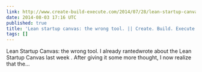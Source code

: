 ```yaml
---
link: http://www.create-build-execute.com/2014/07/28/lean-startup-canvas-the-wrong-tool/
date: 2014-08-03 17:16 UTC
published: true
title: 'Lean startup canvas: the wrong tool. || Create. Build. Execute.'
tags: []
---
```


Lean Startup Canvas: the wrong tool. I already rantedwrote about the Lean Startup Canvas last week . After giving it some more thought, I now realize that the…

